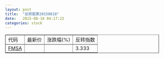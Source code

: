 ```yaml
---
layout: post
title:  "反转股票20150818"
date:   2015-08-18 04:17:22
categories: stock
---
```


<script type="text/javascript">
var stockList = []
stockList.push('gb_fmsa');
</script>

<table border="1">
 <tr>
 <td>代码</td>
  <td>最新价</td>
  <td>涨跌幅(%)</td>
 <td>反转指数</td>
</tr>
  <tr id="fmsa"><td><a href="http://stock.finance.sina.com.cn/usstock/quotes/FMSA.html" target="_blank">FMSA</a></td><td></td><td></td><td>3.333</td></tr>
</table>
